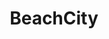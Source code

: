---
title: BeachCity
crosslinks:
- stevenuniverse
- samuraijack
- StarVStheForcesofEvil
- programming
- SUAnalysis
- MiloMurphysLaw
- sludge
- AdviceAnimals
- MLPLounge
- pics
- PrequelMemes
- Piracy
- fim
- KissCartoon
- metalgearsolid
- EnoughTrumpSpam
- ProCSS
- InfinityTrain
- ExpandDong
---